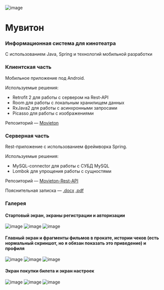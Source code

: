 ![image](https://user-images.githubusercontent.com/69580767/116755581-4d206000-aa13-11eb-8d7e-0461505c26b4.png)

# Мувитон
### Информационная система для кинотеатра 
С использованием Java, Spring и технологий мобильной разработки

### Клиентская часть
Мобильное приложение под Android.

Используемые решения:
- Retrofit 2 для работы с сервером на Rest-API
- Room для работы с локальным хранилищем данных
- RxJava2 для работы с асинхронными запросами
- Picasso для работы с изображениями

Репозиторий — [Movieton](https://github.com/adkozlovskiy/Movieton)

### Серверная часть
Rest-приложение с использованием фреймворка Spring.

Используемые решения:
- MySQL-connector для работы с СУБД MySQL
- Lombok для упрощения работы с сущностями

Репозиторий — [Movieton-Rest-API](https://github.com/adkozlovskiy/Movieton-Rest-API)

Пояснительная записка — [.docx]( https://github.com/adkozlovskiy/FU/blob/master/%D0%A1%D0%BE%D0%B2%D1%80%D0%B5%D0%BC%D0%B5%D0%BD%D0%BD%D1%8B%D0%B5%20%D1%82%D0%B5%D1%85%D0%BD%D0%BE%D0%BB%D0%BE%D0%B3%D0%B8%D0%B8%20%D0%BF%D1%80%D0%BE%D0%B3%D1%80%D0%B0%D0%BC%D0%BC%D0%B8%D1%80%D0%BE%D0%B2%D0%B0%D0%BD%D0%B8%D1%8F/%D0%92%D1%82%D0%BE%D1%80%D0%BE%D0%B9%20%D1%81%D0%B5%D0%BC%D0%B5%D1%81%D1%82%D1%80/%D0%9A%D1%83%D1%80%D1%81%D0%BE%D0%B2%D0%B0%D1%8F%20%D1%80%D0%B0%D0%B1%D0%BE%D1%82%D0%B0/%D0%9F%D0%BE%D1%8F%D1%81%D0%BD%D0%B8%D1%82%D0%B5%D0%BB%D1%8C%D0%BD%D0%B0%D1%8F%20%D0%B7%D0%B0%D0%BF%D0%B8%D1%81%D0%BA%D0%B0.docx) [.pdf](https://github.com/adkozlovskiy/FU/blob/master/%D0%A1%D0%BE%D0%B2%D1%80%D0%B5%D0%BC%D0%B5%D0%BD%D0%BD%D1%8B%D0%B5%20%D1%82%D0%B5%D1%85%D0%BD%D0%BE%D0%BB%D0%BE%D0%B3%D0%B8%D0%B8%20%D0%BF%D1%80%D0%BE%D0%B3%D1%80%D0%B0%D0%BC%D0%BC%D0%B8%D1%80%D0%BE%D0%B2%D0%B0%D0%BD%D0%B8%D1%8F/%D0%92%D1%82%D0%BE%D1%80%D0%BE%D0%B9%20%D1%81%D0%B5%D0%BC%D0%B5%D1%81%D1%82%D1%80/%D0%9A%D1%83%D1%80%D1%81%D0%BE%D0%B2%D0%B0%D1%8F%20%D1%80%D0%B0%D0%B1%D0%BE%D1%82%D0%B0/%D0%9F%D0%BE%D1%8F%D1%81%D0%BD%D0%B8%D1%82%D0%B5%D0%BB%D1%8C%D0%BD%D0%B0%D1%8F%20%D0%B7%D0%B0%D0%BF%D0%B8%D1%81%D0%BA%D0%B0.pdf)

### Галерея
#### Стартовый экран, экраны регистрации и авторизации
![image](https://user-images.githubusercontent.com/69580767/117139359-d4bff300-adb4-11eb-893c-d983823c295a.png)   ![image](https://user-images.githubusercontent.com/69580767/117140858-890e4900-adb6-11eb-9e12-d35b05678225.png)   ![image](https://user-images.githubusercontent.com/69580767/117141622-6e889f80-adb7-11eb-9277-1a9b16721520.png)

#### Главный экран и фрагменты фильмов в прокате, истории чеков (есть нормальный скриншот, но я обязан показать это приведение) и профиля
![image](https://user-images.githubusercontent.com/69580767/117141069-ca065d80-adb6-11eb-9287-92a4744b844e.png)
  ![image](https://user-images.githubusercontent.com/69580767/117141132-ddb1c400-adb6-11eb-8efa-0cb6b6cb330b.png) ![image](https://user-images.githubusercontent.com/69580767/117141016-bb1fab00-adb6-11eb-81a9-7d5582f0b93b.png)   

#### Экран покупки билета и экран настроек
![image](https://user-images.githubusercontent.com/69580767/117141679-806a4280-adb7-11eb-8c90-f5991366c0d0.png)   ![image](https://user-images.githubusercontent.com/69580767/117141718-895b1400-adb7-11eb-8fac-7b4fde10f69d.png)   ![image](https://user-images.githubusercontent.com/69580767/117141742-90822200-adb7-11eb-9d37-9a411e621d4b.png)



